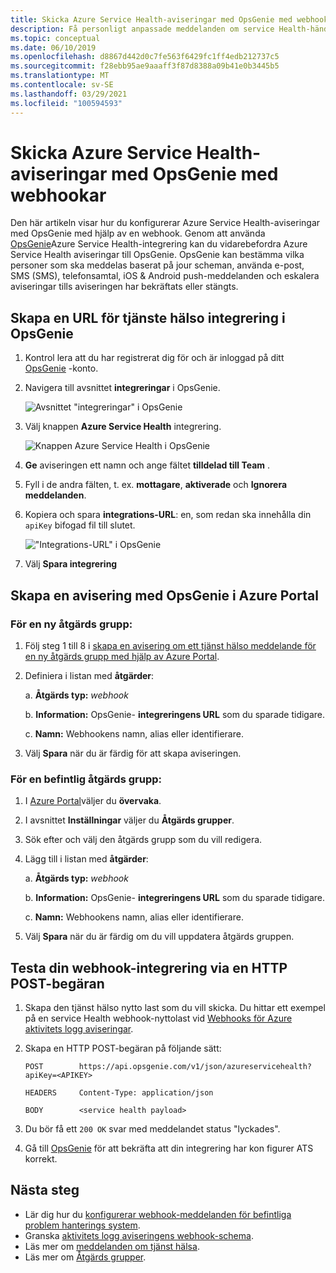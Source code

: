 ```yaml
---
title: Skicka Azure Service Health-aviseringar med OpsGenie med webhookar
description: Få personligt anpassade meddelanden om service Health-händelser till din OpsGenie-instans.
ms.topic: conceptual
ms.date: 06/10/2019
ms.openlocfilehash: d8867d442d0c7fe563f6429fc1ff4edb212737c5
ms.sourcegitcommit: f28ebb95ae9aaaff3f87d8388a09b41e0b3445b5
ms.translationtype: MT
ms.contentlocale: sv-SE
ms.lasthandoff: 03/29/2021
ms.locfileid: "100594593"
---
```

# <a name="send-azure-service-health-alerts-with-opsgenie-using-webhooks"></a>Skicka Azure Service Health-aviseringar med OpsGenie med webhookar

Den här artikeln visar hur du konfigurerar Azure Service Health-aviseringar med OpsGenie med hjälp av en webhook. Genom att använda [OpsGenie](https://www.opsgenie.com/)Azure Service Health-integrering kan du vidarebefordra Azure Service Health aviseringar till OpsGenie. OpsGenie kan bestämma vilka personer som ska meddelas baserat på jour scheman, använda e-post, SMS (SMS), telefonsamtal, iOS & Android push-meddelanden och eskalera aviseringar tills aviseringen har bekräftats eller stängts.

## <a name="creating-a-service-health-integration-url-in-opsgenie"></a>Skapa en URL för tjänste hälso integrering i OpsGenie
1.  Kontrol lera att du har registrerat dig för och är inloggad på ditt [OpsGenie](https://www.opsgenie.com/) -konto.

1.  Navigera till avsnittet **integreringar** i OpsGenie.

    ![Avsnittet "integreringar" i OpsGenie](./media/webhook-alerts/opsgenie-integrations-section.png)

1.  Välj knappen **Azure Service Health** integrering.

    ![Knappen Azure Service Health i OpsGenie](./media/webhook-alerts/opsgenie-azureservicehealth-button.png)

1.  **Ge** aviseringen ett namn och ange fältet **tilldelad till Team** .

1.  Fyll i de andra fälten, t. ex. **mottagare**, **aktiverade** och **Ignorera meddelanden**.

1.  Kopiera och spara **integrations-URL**: en, som redan ska innehålla din `apiKey` bifogad fil till slutet.

    !["Integrations-URL" i OpsGenie](./media/webhook-alerts/opsgenie-integration-url.png)

1.  Välj **Spara integrering**

## <a name="create-an-alert-using-opsgenie-in-the-azure-portal"></a>Skapa en avisering med OpsGenie i Azure Portal
### <a name="for-a-new-action-group"></a>För en ny åtgärds grupp:
1. Följ steg 1 till 8 i [skapa en avisering om ett tjänst hälso meddelande för en ny åtgärds grupp med hjälp av Azure Portal](./alerts-activity-log-service-notifications-portal.md).

1. Definiera i listan med **åtgärder**:

    a. **Åtgärds typ:** *webhook*

    b. **Information:** OpsGenie- **integreringens URL** som du sparade tidigare.

    c. **Namn:** Webhookens namn, alias eller identifierare.

1. Välj **Spara** när du är färdig för att skapa aviseringen.

### <a name="for-an-existing-action-group"></a>För en befintlig åtgärds grupp:
1. I [Azure Portal](https://portal.azure.com/)väljer du **övervaka**.

1. I avsnittet **Inställningar** väljer du **Åtgärds grupper**.

1. Sök efter och välj den åtgärds grupp som du vill redigera.

1. Lägg till i listan med **åtgärder**:

    a. **Åtgärds typ:** *webhook*

    b. **Information:** OpsGenie- **integreringens URL** som du sparade tidigare.

    c. **Namn:** Webhookens namn, alias eller identifierare.

1. Välj **Spara** när du är färdig om du vill uppdatera åtgärds gruppen.

## <a name="testing-your-webhook-integration-via-an-http-post-request"></a>Testa din webhook-integrering via en HTTP POST-begäran
1. Skapa den tjänst hälso nytto last som du vill skicka. Du hittar ett exempel på en service Health webhook-nyttolast vid [Webhooks för Azure aktivitets logg aviseringar](../azure-monitor/alerts/activity-log-alerts-webhook.md).

1. Skapa en HTTP POST-begäran på följande sätt:

    ```
    POST        https://api.opsgenie.com/v1/json/azureservicehealth?apiKey=<APIKEY>

    HEADERS     Content-Type: application/json

    BODY        <service health payload>
    ```
1. Du bör få ett `200 OK` svar med meddelandet status "lyckades".

1. Gå till [OpsGenie](https://www.opsgenie.com/) för att bekräfta att din integrering har kon figurer ATS korrekt.

## <a name="next-steps"></a>Nästa steg
- Lär dig hur du [konfigurerar webhook-meddelanden för befintliga problem hanterings system](service-health-alert-webhook-guide.md).
- Granska [aktivitets logg aviseringens webhook-schema](../azure-monitor/alerts/activity-log-alerts-webhook.md). 
- Läs mer om [meddelanden om tjänst hälsa](./service-notifications.md).
- Läs mer om [Åtgärds grupper](../azure-monitor/alerts/action-groups.md).
